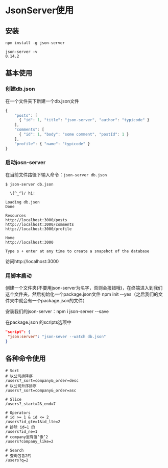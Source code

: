 # JsonServer使用

## 安装

```shell
npm install -g json-server

json-server -v
0.14.2
```

 ## 基本使用

### 创建db.json

在一个文件夹下新建一个db.json文件

```js
{
    "posts": [
      { "id": 1, "title": "json-server", "author": "typicode" }
    ],
    "comments": [
      { "id": 1, "body": "some comment", "postId": 1 }
    ],
    "profile": { "name": "typicode" }
}
```

### 启动josn-server

在当前文件路径下输入命令：`json-server db.json`

```shell
$ json-server db.json

  \{^_^}/ hi!

Loading db.json
Done

Resources
http://localhost:3000/posts
http://localhost:3000/comments
http://localhost:3000/profile

Home
http://localhost:3000

Type s + enter at any time to create a snapshot of the database
```

访问http://localhost:3000

### 用脚本启动

创建一个文件夹(不要用json-server为名字，否则会报错哦)，在终端进入到我们这个文件夹，然后初始化一个package.json文件 npm init --yes（之后我们的文件夹中就会有一个package.json的文件）

安装我们的json-server：npm i json-server --save

在package.json 的scripts选项中

```json
"script": {
 "json:server": "json-sever --watch db.json"   
}
```

## 各种命令使用

```shell
# Sort
# 以公司排降序
/users?_sort=company&_order=desc
# 以公司升序排序
/users?_sort=company&_order=asc

# Slice
/users?_start=2&_end=7

# Operators
# id >= 1 & id <= 2
/users?id_gte=1&id_lte=2
# 排除 id=1 的
/users?id_ne=1
# company里有值‘像’2
/users?company_like=2

# Search
# 查询包含2的
/users?q=2
```



